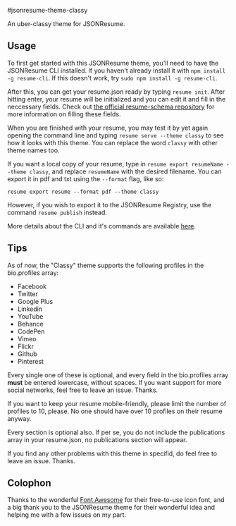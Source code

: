#jsonresume-theme-classy

An uber-classy theme for JSONResume.

## Usage

To first get started with this JSONResume theme, you'll need to have the JSONResume CLI installed. If you haven't already install it with `npm install -g resume-cli`. If this doesn't work, try `sudo npm install -g resume-cli`.

After this, you can get your resume.json ready by typing `resume init`. After hitting enter, your resume will be initialized and you can edit it and fill in the neccessary fields. Check out [the official resume-schema repository](https://github.com/jsonresume/resume-schema) for more information on filling these fields.

When you are finished with your resume, you may test it by yet again opening the command line and typing `resume serve --theme classy` to see how it looks with this theme. You can replace the word `classy` with other theme names too.

If you want a local copy of your resume, type in `resume export resumeName --theme classy`, and replace `resumeName` with the desired filename. You can export it in pdf and txt using the `--format` flag, like so:

```
resume export resume --format pdf --theme classy
```

However, if you wish to export it to the JSONResume Registry, use the command `resume publish` instead.

More details about the CLI and it's commands are available [here](https://github.com/jsonresume/resume-cli).

## Tips

As of now, the "Classy" theme supports the following profiles in the bio.profiles array:

* Facebook
* Twitter
* Google Plus
* Linkedin
* YouTube
* Behance
* CodePen
* Vimeo
* Flickr
* Github
* Pinterest

Every single one of these is optional, and every field in the bio.profiles array **must** be entered lowercase, without spaces. If you want support for more social networks, feel free to leave an issue. Thanks.

If you want to keep your resume mobile-friendly, please limit the number of profiles to 10, please. No one should have over 10 profiles on their resume anyway.

Every section is optional also. If per se, you do not include the publications array in your resume.json, no publications section will appear.

If you find any other problems with this theme in specifid, do feel free to leave an issue. Thanks.

## Colophon

Thanks to the wonderful [Font Awesome](https://fontawesome.io) for their free-to-use icon font, and a big thank you to the JSONResume theme for their wonderful idea and helping me with a few issues on my part.
